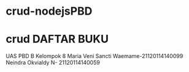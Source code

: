 # crud-nodejsPBD
# crud DAFTAR BUKU 
UAS PBD B
Kelompok 8
Maria Veni Sancti Waemame-21120114140099
Neindra Okvialdy N- 21120114140059
